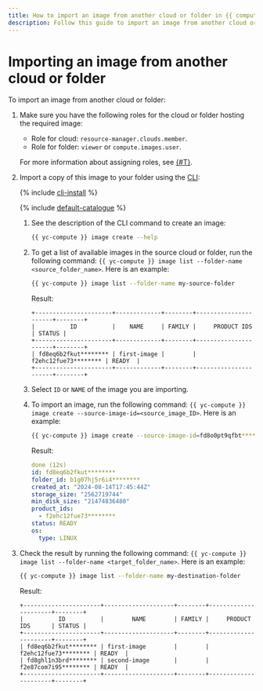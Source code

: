 ```yaml
---
title: How to import an image from another cloud or folder in {{ compute-full-name }}
description: Follow this guide to import an image from another cloud or folder.
---
```


# Importing an image from another cloud or folder

To import an image from another cloud or folder:

  1. Make sure you have the following roles for the cloud or folder hosting the required image:

     * Role for cloud: `resource-manager.clouds.member`.
     * Role for folder: `viewer` or `compute.images.user`.

     For more information about assigning roles, see [{#T}](../../../iam/operations/roles/grant.md).

  1. Import a copy of this image to your folder using the [CLI](../../../cli/):

     {% include [cli-install](../../../_includes/cli-install.md) %}

     {% include [default-catalogue](../../../_includes/default-catalogue.md) %}

     1. See the description of the CLI command to create an image:

        ```bash
        {{ yc-compute }} image create --help
        ```

     1. To get a list of available images in the source cloud or folder, run the following command: `{{ yc-compute }} image list --folder-name <source_folder_name>`. Here is an example:

        ```bash
        {{ yc-compute }} image list --folder-name my-source-folder
        ```

        Result:

        ```text
        +----------------------+-------------+--------+----------------------+--------+
        |          ID          |    NAME     | FAMILY |     PRODUCT IDS      | STATUS |
        +----------------------+-------------+--------+----------------------+--------+
        | fd8eq6b2fkut******** | first-image |        | f2ehc12fue73******** | READY  |
        +----------------------+-------------+--------+----------------------+--------+
        ```

     1. Select `ID` or `NAME` of the image you are importing.

     1. To import an image, run the following command: `{{ yc-compute }} image create --source-image-id=<source_image_ID>`. Here is an example:

        ```bash
        {{ yc-compute }} image create --source-image-id=fd8o0pt9qfbt********
        ```

        Result:

        ```yaml
        done (12s)
        id: fd8eq6b2fkut********
        folder_id: b1g07hj5r6i4********
        created_at: "2024-08-14T17:45:44Z"
        storage_size: "2562719744"
        min_disk_size: "21474836480"
        product_ids:
          - f2ehc12fue73********
        status: READY
        os:
          type: LINUX
        ```

   1. Check the result by running the following command: `{{ yc-compute }} image list --folder-name <target_folder_name>`. Here is an example:

      ```bash
      {{ yc-compute }} image list --folder-name my-destination-folder
      ```

      Result:

      ```text
      +----------------------+--------------------+--------+----------------------+--------+
      |          ID          |        NAME        | FAMILY |     PRODUCT IDS      | STATUS |
      +----------------------+--------------------+--------+----------------------+--------+
      | fd8eq6b2fkut******** | first-image        |        | f2ehc12fue73******** | READY  |
      | fd8ghl1n3brd******** | second-image       |        | f2e87com7i95******** | READY  |
      +----------------------+--------------------+--------+----------------------+--------+
      ```